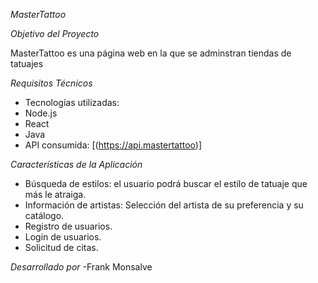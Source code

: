 *MasterTattoo*

*Objetivo del Proyecto*

MasterTattoo es una página web en la que se adminstran tiendas de tatuajes

*Requisitos Técnicos*

- Tecnologías utilizadas:
- Node.js
- React
- Java
- API consumida: [(https://api.mastertattoo)]

*Características de la Aplicación*

- Búsqueda de estilos: el usuario podrá buscar el estilo de tatuaje que más le atraiga.
- Información de artistas: Selección del artista de su preferencia y su catálogo.
- Registro de usuarios.
- Login de usuarios.
- Solicitud de citas.

*Desarrollado por*
-Frank Monsalve
